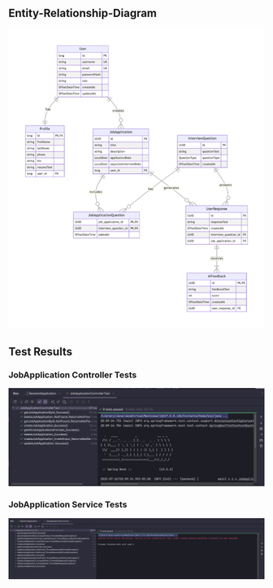 ## Entity-Relationship-Diagram

![ERD](./ERD.png)

## Test Results

### JobApplication Controller Tests

![ja controller test](./screenshots/tests/Test%20Results%20-%20JobApplicationControllerTest.png)

### JobApplication Service Tests

![ja service test](./screenshots/tests/Test%20Results%20-%20JobApplicationServiceTest.png)